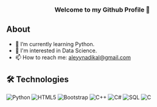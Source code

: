 <h3 align="center"> Welcome to my Github Profile 👋 </h3>

## About

- 🌱 I’m currently learning Python.
- 🔭 I'm interested in Data Science.
- 📫 How to reach me: aleyynadikal@gmail.com


## 🛠️ Technologies

![Python](https://img.shields.io/badge/Python-3776AB?style=for-the-badge&logo=python&logoColor=white)
![HTML5](https://img.shields.io/badge/html5-%23E34F26.svg?style=for-the-badge&logo=html5&logoColor=white)
![Bootstrap](https://img.shields.io/badge/bootstrap-%23563D7C.svg?style=for-the-badge&logo=bootstrap&logoColor=white)
![C++](https://img.shields.io/badge/C%2B%2B-00599C?style=for-the-badge&logo=c%2B%2B&logoColor=white)
![C#](https://img.shields.io/badge/C%23-239120?style=for-the-badge&logo=c-sharp&logoColor=white)
![SQL](https://img.shields.io/badge/Microsoft_SQL_Server-CC2927?style=for-the-badge&logo=microsoft-sql-server&logoColor=white)
![C](https://img.shields.io/badge/C-00599C?style=for-the-badge&logo=c&logoColor=white)


